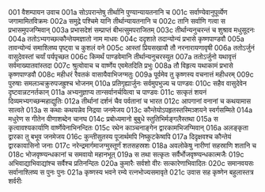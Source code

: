 001	वैशम्पायन उवाच
001a	सोऽपरान्तेषु तीर्थानि पुण्यान्यायतनानि च
001c	सर्वाण्येवानुपूर्व्येण जगामामितविक्रमः
002a	समुद्रे पश्चिमे यानि तीर्थान्यायतनानि च
002c	तानि सर्वाणि गत्वा स प्रभासमुपजग्मिवान्
003a	प्रभासदेशं सम्प्राप्तं बीभत्सुमपराजितम्
003c	तीर्थान्यनुचरन्तं च शुश्राव मधुसूदनः
004a	ततोऽभ्यगच्छत्कौन्तेयमज्ञातो नाम माधवः
004c	ददृशाते तदान्योन्यं प्रभासे कृष्णपाण्डवौ
005a	तावन्योन्यं समाश्लिष्य पृष्ट्वा च कुशलं वने
005c	आस्तां प्रियसखायौ तौ नरनारायणावृषी
006a	ततोऽर्जुनं वासुदेवस्तां चर्यां पर्यपृच्छत
006c	किमर्थं पाण्डवेमानि तीर्थान्यनुचरस्युत
007a	ततोऽर्जुनो यथावृत्तं सर्वमाख्यातवांस्तदा
007c	श्रुत्वोवाच च वार्ष्णेय एवमेतदिति प्रभुः
008a	तौ विहृत्य यथाकामं प्रभासे कृष्णपाण्डवौ
008c	महीधरं रैवतकं वासायैवाभिजग्मतुः
009a	पूर्वमेव तु कृष्णस्य वचनात्तं महीधरम्
009c	पुरुषाः समलञ्चक्रुरुपजह्रुश्च भोजनम्
010a	प्रतिगृह्यार्जुनः सर्वमुपभुज्य च पाण्डवः
010c	सहैव वासुदेवेन दृष्टवान्नटनर्तकान्
011a	अभ्यनुज्ञाप्य तान्सर्वानर्चयित्वा च पाण्डवः
011c	सत्कृतं शयनं दिव्यमभ्यगच्छन्महाद्युतिः
012a	तीर्थानां दर्शनं चैव पर्वतानां च भारत
012c	आपगानां वनानां च कथयामास सात्वते
013a	स कथाः कथयन्नेव निद्रया जनमेजय
013c	कौन्तेयोऽपहृतस्तस्मिञ्शयने स्वर्गसम्मिते
014a	मधुरेण स गीतेन वीणाशब्देन चानघ
014c	प्रबोध्यमानो बुबुधे स्तुतिभिर्मङ्गलैस्तथा
015a	स कृत्वावश्यकार्याणि वार्ष्णेयेनाभिनन्दितः
015c	रथेन काञ्चनाङ्गेन द्वारकामभिजग्मिवान्
016a	अलङ्कृता द्वारका तु बभूव जनमेजय
016c	कुन्तीसुतस्य पूजार्थमपि निष्कुटकेष्वपि
017a	दिदृक्षवश्च कौन्तेयं द्वारकावासिनो जनाः
017c	नरेन्द्रमार्गमाजग्मुस्तूर्णं शतसहस्रशः
018a	अवलोकेषु नारीणां सहस्राणि शतानि च
018c	भोजवृष्ण्यन्धकानां च समवायो महानभूत्
019a	स तथा सत्कृतः सर्वैर्भोजवृष्ण्यन्धकात्मजैः
019c	अभिवाद्याभिवाद्यांश्च सर्वैश्च प्रतिनन्दितः
020a	कुमारैः सर्वशो वीरः सत्कारेणाभिवादितः
020c	समानवयसः सर्वानाश्लिष्य स पुनः पुनः
021a	कृष्णस्य भवने रम्ये रत्नभोज्यसमावृते
021c	उवास सह कृष्णेन बहुलास्तत्र शर्वरीः
